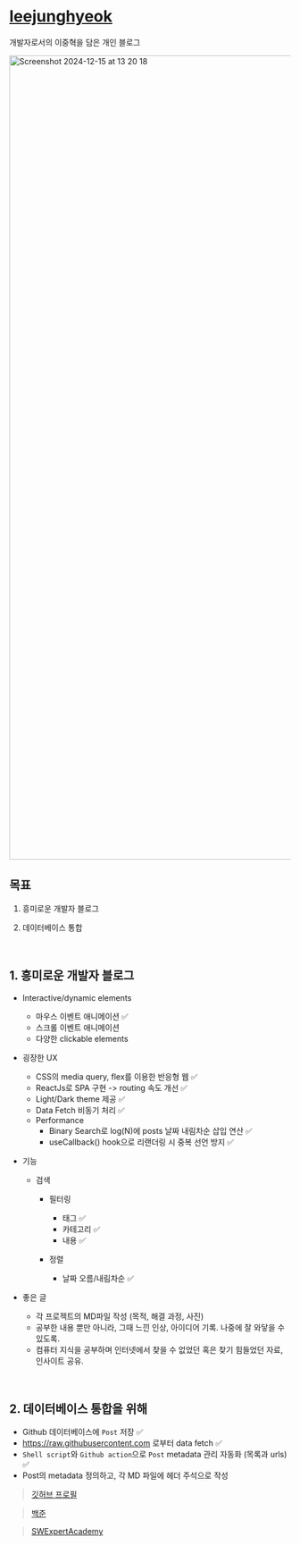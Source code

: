 # [leejunghyeok](https://wndgur2.github.io/)

개발자로서의 이중혁을 담은 개인 블로그

<img width="1440" alt="Screenshot 2024-12-15 at 13 20 18" src="https://github.com/user-attachments/assets/6dccf12f-022c-47b8-9b0f-622027850828" />

## 목표

1. 흥미로운 개발자 블로그

2. 데이터베이스 통합

<br>

## 1\. 흥미로운 개발자 블로그

- Interactive/dynamic elements
  - 마우스 이벤트 애니메이션 ✅
  - 스크롤 이벤트 애니메이션
  - 다양한 clickable elements

- 굉장한 UX
  - CSS의 media query, flex를 이용한 반응형 웹 ✅
  - ReactJs로 SPA 구현 -> routing 속도 개선 ✅
  - Light/Dark theme 제공 ✅
  - Data Fetch 비동기 처리 ✅
  - Performance
    - Binary Search로 log(N)에 posts 날짜 내림차순 삽입 연산 ✅
    - useCallback() hook으로 리랜더링 시 중복 선언 방지 ✅

- 기능
  - 검색
    - 필터링
      - 태그 ✅
      - 카테고리 ✅
      - 내용 ✅

    - 정렬
      - 날짜 오름/내림차순 ✅

- 좋은 글
  - 각 프로젝트의 MD파일 작성 (목적, 해결 과정, 사진)
  - 공부한 내용 뿐만 아니라, 그때 느낀 인상, 아이디어 기록. 나중에 잘 와닿을 수
    있도록.
  - 컴퓨터 지식을 공부하며 인터넷에서 찾을 수 없었던 혹은 찾기 힘들었던 자료,
    인사이트 공유.

<br>

## 2\. 데이터베이스 통합을 위해

- Github 데이터베이스에 `Post` 저장 ✅
- <https://raw.githubusercontent.com> 로부터 data fetch ✅
- `Shell script`와 `Github action`으로 `Post` metadata 관리 자동화 (목록과 urls)
  ✅
- Post의 metadata 정의하고, 각 MD 파일에 헤더 주석으로 작성

> [깃허브 프로필](https://github.com/wndgur2)

> [백준](https://www.acmicpc.net/user/wndgur2)

> [SWExpertAcademy](https://swexpertacademy.com/main/userpage/home/userHome.do?userId=AY9bT9Ma97cDFAS1)
